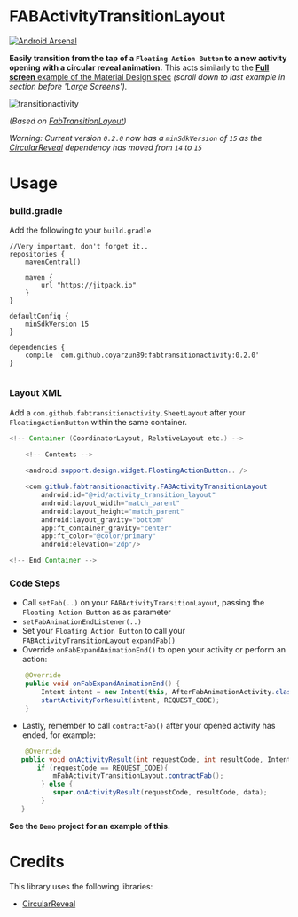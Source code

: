 # FABActivityTransitionLayout
[![Android Arsenal](https://img.shields.io/badge/Android%20Arsenal-FabTransitionActivity-green.svg?style=true)](https://android-arsenal.com/details/1/2763)

**Easily transition from the tap of a `Floating Action Button` to a new activity opening with a circular reveal animation.** This acts similarly to the [**Full screen** example of the Material Design spec](http://www.google.com/design/spec/components/buttons-floating-action-button.html#buttons-floating-action-button-transitions) *(scroll down to last example in section before 'Large Screens').*

![transitionactivity](https://github.com/coyarzun89/FabTransitionActivity/blob/master/art/fabTransitionActivity.gif)

*(Based on [FabTransitionLayout](https://github.com/bowyer-app/FabTransitionLayout))*

*Warning: Current version `0.2.0` now has a `minSdkVersion` of `15` as the [CircularReveal](https://github.com/ozodrukh/CircularReveal) dependency has moved from `14` to `15`*

Usage
====
### build.gradle

Add the following to your `build.gradle`

```
//Very important, don't forget it..
repositories {
    mavenCentral()

    maven {
        url "https://jitpack.io"
    }
}

defaultConfig {
    minSdkVersion 15
}

dependencies {
    compile 'com.github.coyarzun89:fabtransitionactivity:0.2.0'
}


```

### Layout XML

Add a `com.github.fabtransitionactivity.SheetLayout` after your `FloatingActionButton` within the same container.

```java
<!-- Container (CoordinatorLayout, RelativeLayout etc.) -->
    
    <!-- Contents -->

    <android.support.design.widget.FloatingActionButton.. />

    <com.github.fabtransitionactivity.FABActivityTransitionLayout
        android:id="@+id/activity_transition_layout"
        android:layout_width="match_parent"
        android:layout_height="match_parent"
        android:layout_gravity="bottom"
        app:ft_container_gravity="center"
        app:ft_color="@color/primary"
        android:elevation="2dp"/>

<!-- End Container -->
```

### Code Steps

* Call `setFab(..)` on your `FABActivityTransitionLayout`, passing the `Floating Action Button` as as parameter
* `setFabAnimationEndListener(..)`
* Set your `Floating Action Button` to call your `FABActivityTransitionLayout` `expandFab()`
* Override `onFabExpandAnimationEnd()` to open your activity or perform an action:
```java
    @Override
    public void onFabExpandAnimationEnd() {
        Intent intent = new Intent(this, AfterFabAnimationActivity.class);
        startActivityForResult(intent, REQUEST_CODE);
    }
```
* Lastly, remember to call `contractFab()` after your opened activity has ended, for example:
```java
    @Override
   public void onActivityResult(int requestCode, int resultCode, Intent data) {
       if (requestCode == REQUEST_CODE){
           mFabActivityTransitionLayout.contractFab();
        } else {
           super.onActivityResult(requestCode, resultCode, data);
        }
   }
```

**See the `Demo` project for an example of this.**

# Credits
This library uses the following libraries:
* [CircularReveal](https://github.com/ozodrukh/CircularReveal)
